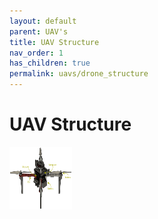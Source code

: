 ```yaml
---
layout: default
parent: UAV's
title: UAV Structure
nav_order: 1
has_children: true
permalink: uavs/drone_structure
---
```


# UAV Structure
<img src="/fig/Ativo5.png" alt="f450 structure" style="height: 100px; width:100px;"/>